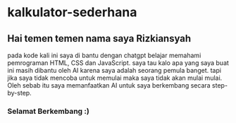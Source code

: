 # kalkulator-sederhana
## Hai temen temen nama saya Rizkiansyah
pada kode kali ini saya di bantu dengan chatgpt belajar memahami pemrograman HTML, CSS dan JavaScript.
saya tau kalo apa yang saya buat ini masih dibantu oleh AI karena saya adalah seorang pemula banget. tapi jika saya tidak mencoba untuk memulai maka saya tidak akan mulai mulai.
Oleh sebab itu saya memanfaatkan AI untuk saya berkembang secara step-by-step.
### Selamat Berkembang :)
